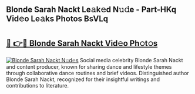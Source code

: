 ## Blonde Sarah Nackt Le𝚊k𝚎d N𝚞𝚍e - Part-HKq Vid𝚎o Le𝚊ks Photos BsVLq

# <h2><a href="http://fb4jifi.evod.top/?m=Blonde+Sarah+Nackt">🔗 👉🔴 Blonde Sarah Nackt Vid𝚎o Ph𝚘t𝚘s</a></h2>

[![Blonde Sarah Nackt N𝚞d𝚎s](https://i.imgur.com/8V9OHl7.gif)](http://fb4jifi.evod.top/?m=Blonde+Sarah+Nackt)
Social media celebrity Blonde Sarah Nackt and content producer, known for sharing dance and lifestyle themes through collaborative dance routines and brief videos. Distinguished author Blonde Sarah Nackt, recognized for their insightful writings and contributions to literature. 
